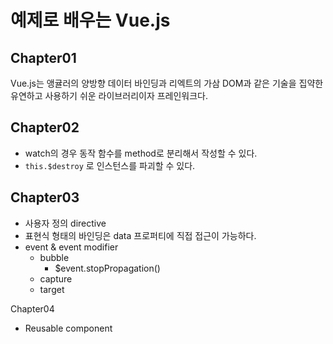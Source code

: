 # 예제로 배우는 Vue.js

## Chapter01
Vue.js는 앵귤러의 양방향 데이터 바인딩과 리엑트의 가삼 DOM과 같은 기술을 집약한 유연하고 사용하기 쉬운 라이브러리이자 프레인워크다.

## Chapter02
- watch의 경우 동작 함수를 method로 분리해서 작성할 수 있다.
- `this.$destroy` 로 인스턴스를 파괴할 수 있다.

## Chapter03
- 사용자 정의 directive
- 표현식 형태의 바인딩은 data 프로퍼티에 직접 접근이 가능하다.
- event & event modifier
  - bubble
    - $event.stopPropagation()
  - capture
  - target

Chapter04
- Reusable component